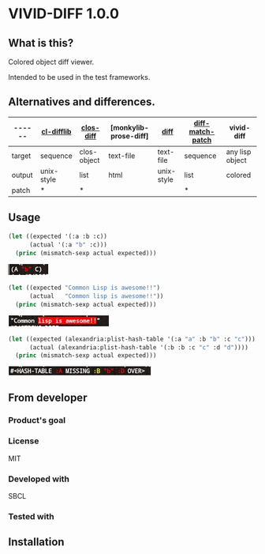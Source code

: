 # VIVID-DIFF 1.0.0
## What is this?
Colored object diff viewer.

Intended to be used in the test frameworks.

## Alternatives and differences.

| ------ | [cl-difflib] | [clos-diff] | [monkylib-prose-diff] | [diff]     | [diff-match-patch] | vivid-diff      |
| ------ | ------------ | ----------- | --------------------- | ---------- | ------------------ | --------------- |
| target | sequence     | clos-object | text-file             | text-file  | sequence           | any lisp object |
| output | unix-style   | list        | html                  | unix-style | list		| colored         |
| patch  | *            | *           |                       |            | *                  |                 |

[cl-difflib]: https://github.com/wiseman/cl-difflib
[clos-diff]: https://github.com/krzysz00/clos-diff
[monlylib-prose-diff]: https://github.com/gigamonkey/monkeylib-prose-diff
[diff]: https://github.com/sharplispers/diff
[diff-match-patch]: https://github.com/agrostis/diff-match-patch

## Usage

```lisp
(let ((expected '(:a :b :c))
      (actual '(:a "b" :c)))
  (princ (mismatch-sexp actual expected)))
```
![image of the conses diff.](img/conses.jpg)

```lisp
(let ((expected "Common Lisp is awesome!!")
      (actual   "Common lisp is awesome!!"))
  (princ (mismatch-sexp actual expected)))
```
![image of the string diff.](img/string.jpg)

```lisp
(let ((expected (alexandria:plist-hash-table '(:a "a" :b "b" :c "c")))
      (actual (alexandria:plist-hash-table '(:b :b :c "c" :d "d"))))
  (princ (mismatch-sexp actual expected)))
```
![image of the hash-table diff.](img/hash-table.jpg)

## From developer

### Product's goal

### License
MIT

### Developed with
SBCL

### Tested with

## Installation

